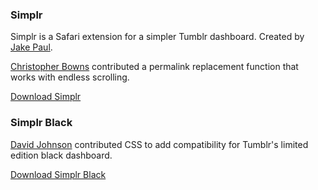 ### Simplr ###

Simplr is a Safari extension for a simpler Tumblr dashboard. Created by [Jake Paul](http://blog.jakepaul.com).

[Christopher Bowns](http://cbowns.com/) contributed a permalink replacement function that works with endless scrolling.

[Download Simplr](http://jakepaul.com/downloads/simplr/simplr.safariextz.zip)

### Simplr Black ###

[David Johnson](http://ethereale.com/) contributed CSS to add compatibility for Tumblr's limited edition black dashboard.

[Download Simplr Black](http://jakepaul.com/downloads/simplr/simplr_black.safariextz.zip)

